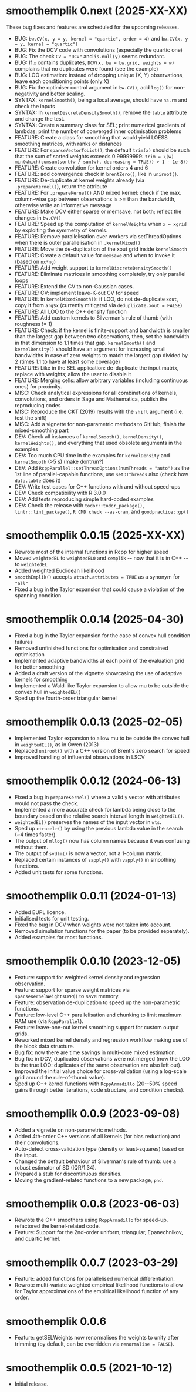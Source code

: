 # smoothemplik 0.next (2025-XX-XX)

These bug fixes and features are scheduled for the upcoming releases.

- BUG: `bw.CV(x, y = y, kernel = "quartic", order = 4)` and `bw.CV(x, y = y, kernel = "quartic")`
- BUG: Fix the DCV code with convolutions (especially the quartic one)
- BUG: The check `CV = "DCV"` and `is.null(y)` seems redundant.
- BUG: If `x` contains duplicates, `DCV(x, bw = bw.grid, weights = w)` complains that no duplicates were found (see the example)
- BUG: LOO estimation: instead of dropping unique (X, Y) observations, leave each conditioning points (only X)
- BUG: Fix the optimiser control argument in `bw.CV()`, add `log()` for non-negativity and better scaling.
- SYNTAX: `kernelSmooth()`, being a local average, should have `na.rm` and check the inputs
- SYNTAX: In `kernelDiscreteDensitySmooth()`, remove the `table` attribute and change the test.
- SYNTAX: Create a summary class for SEL; print numerical gradients of lambdas; print the number of converged inner optimisation problems
- FEATURE: Create a class for smoothing that would yield LOESS smoothing matrices, with ranks or distances
- FEATURE: For `sparseVectorToList()`, the default `trim(x)` should be such that the sum of sorted weights exceeds 0.99999999: `trim = \(w) min(which(cumsum(sort(w / sum(w), decreasing = TRUE)) > 1 - 1e-8))`
- FEATURE: Create convolution for kernel orders 4 and 6
- FEATURE: add convergence check in `brentZero()`, like in `uniroot()`.
- FEATURE: De-duplicate at kernel weights already (via `.prepareKernel()`), return the attribute
- FEATURE: For `.prepareKernel()` AND mixed kernel: check if the max. column-wise gap between observations is >= than the bandwidth, otherwise write an informative message
- FEATURE: Make DCV either sparse or memsave, not both; reflect the changes in `bw.CV()`
- FEATURE: Speed up the computation of `kernelWeights` when `x = xgrid` by exploiting the symmetry of kernels.
- FEATURE: Remove parallelisation over workers via setThreadOptions when there is outer parallelisation in `.kernelMixed()`
- FEATURE: Move the de-duplication of the xout grid inside `kernelSmooth`
- FEATURE: Create a default value for `memsave` and when to invoke it (based on `nx*ng`)
- FEATURE: Add weight support to `kernelDiscreteDensitySmooth()`
- FEATURE: Eliminate matrices in smoothing completely, try only parallel loops
- FEATURE: Extend the CV to non-Gaussian cases.
- FEATURE: CV: implement leave-K-out CV for speed
- FEATURE: In `kernelMixedSmooth()`: if LOO, do not de-duplicate `xout`, copy it from `arg$x` (currently mitigated via `deduplicate.xout = FALSE`)
- FEATURE: All LOO to the C++ density function
- FEATURE: Add custom kernels to Silverman's rule of thumb (with roughness != 1)
- FEATURE: Check: if the kernel is finite-support and bandwidth is smaller than the largest gap between two observations, then, set the bandwidth in that dimension to 1.1 times that gap. `kernelSmooth()` and `kernelDensity()` should have an argument for increasing small bandwidths in case of zero weights to match the largest gap divided by 2 (times 1.1 to have at least some coverage)
- FEATURE: Like in the SEL application: de-duplicate the input matrix, replace with weights; allow the user to disable it
- FEATURE: Merging cells: allow arbitrary variables (including continuous ones) for proximity.
- MISC: Check analytical expressions for all combinations of kernels, convolutions, and orders in Sage and Mathematica, publish the reproducing codes
- MISC: Reproduce the CKT (2019) results with the `shift` argument (i.e. test the shift)
- MISC: Add a vignette for non-parametric methods to GitHub, finish the mixed-smoothing part
- DEV: Check all instances of `kernelSmooth()`, `kernelDensity()`, `kernelWeights()`, and everything that used obsolete arguments in the examples
- DEV: Too much CPU time in the examples for `kernelDensity` and `kernelSmooth` (>5 s) (make dontrun?)
- DEV: Add `RcppParallel::setThreadOptions(numThreads = "auto")` as the 1st line of parallel-capable functions, use `setDTthreads` also (check how `data.table` does it)
- DEV: Write test cases for C++ functions with and without speed-ups
- DEV: Check compatibility with R 3.0.0
- DEV: Add tests reproducing simple hard-coded examples
- DEV: Check the release with `todor::todor_package()`, `lintr::lint_package()`, `R CMD check --as-cran`, and `goodpractice::gp()`

# smoothemplik 0.0.15 (2025-XX-XX)

- Rewrote most of the internal functions in Rcpp for higher speed
- Moved `weightedEL` to `weightedEL0` and `cemplik` -- now that it is in C++ -- to `weightedEL`
- Added weighted Euclidean likelihood
- `smoothEmplik()` accepts `attach.attributes = TRUE` as a synonym for `"all"`
- Fixed a bug in the Taylor expansion that could cause a violation of the spanning condition

# smoothemplik 0.0.14 (2025-04-30)

- Fixed a bug in the Taylor expansion for the case of convex hull condition failures
- Removed unfinished functions for optimisation and constrained optimisation
- Implemented adaptive bandwidths at each point of the evaluation grid for better smoothing
- Added a draft version of the vignette showcasing the use of adaptive kernels for smoothing
- Implemented a Wald-like Taylor expansion to allow mu to be outside the convex hull in `weightedEL()`
- Sped up the fourth-order triangular kernel

# smoothemplik 0.0.13 (2025-02-05)

- Implemented Taylor expansion to allow mu to be outside the convex hull in `weightedEL()`, as in Owen (2013)
- Replaced `uniroot()` with a C++ version of Brent's zero search for speed
- Improved handling of influential observations in LSCV

# smoothemplik 0.0.12 (2024-06-13)

- Fixed a bug in `prepareKernel()` where a valid `y` vector with attributes would not pass the check.
- Implemented a more accurate check for lambda being close to the boundary based on the relative search interval length in `weightedEL()`.
- `weightedEL()` preserves the names of the input vector in `wts`.
- Sped up `ctracelr()` by using the previous lambda value in the search (~4 times faster).
- The output of `mllog()` now has column names because it was confusing without them.
- The output of `svdlm()` is now a vector, not a 1-column matrix.
- Replaced certain instances of `sapply()` with `vapply()` in smoothing functions.
- Added unit tests for some functions.


# smoothemplik 0.0.11 (2024-01-13)

- Added EUPL licence.
- Initialised tests for unit testing.
- Fixed the bug in DCV when weights were not taken into account.
- Removed simulation functions for the paper (to be provided separately).
- Added examples for most functions.


# smoothemplik 0.0.10 (2023-12-05)

- Feature: support for weighted kernel density and regression observation.
- Feature: support for sparse weight matrices via `sparseKernelWeightsCPP()` to save memory.
- Feature: observation de-duplication to speed up the non-parametric functions.
- Feature: low-level C++ parallelisation and chunking to limit maximum RAM use (via `RcppParallel`).
- Feature: leave-one-out kernel smoothing support for custom output grids.
- Reworked mixed kernel density and regression workflow making use of the block data structure.
- Bug fix: now there are time savings in multi-core mixed estimation.
- Bug fix: in DCV, duplicated observations were not merged (now the LOO is the true LOO: duplicates of the same observation are also left out).
- Improved the initial value choice for cross-validation (using a log-scale grid around the rule-of-thumb value).
- Sped up C++ kernel functions with `RcppArmadillo` (20--50% speed gains through better iterations, code structure, and condition checks).


# smoothemplik 0.0.9 (2023-09-08)

- Added a vignette on non-parametric methods.
- Added 4th-order C++ versions of all kernels (for bias reduction) and their convolutions.
- Auto-detect cross-validation type (density or least-squares) based on the input.
- Changed the default behaviour of Silverman's rule of thumb: use a robust estimator of SD (IQR/1.34).
- Prepared a stub for discontinuous densities.
- Moving the gradient-related functions to a new package, `pnd`.


# smoothemplik 0.0.8 (2023-06-03)

- Rewrote the C++ smoothers using `RcppArmadillo` for speed-up, refactored the kernel-related code.
- Feature: Support for the 2nd-order uniform, triangular, Epanechnikov, and quartic kernel.


# smoothemplik 0.0.7 (2023-03-29)

- Feature: added functions for parallelised numerical differentiation.
- Rewrote multi-variate weighted empirical likelihood functions to allow for Taylor approximations of the empirical likelihood function of any order.


# smoothemplik 0.0.6

- Feature: getSELWeights now renormalises the weights to unity after trimming (by default, can be overridden via `renormalise = FALSE`).


# smoothemplik 0.0.5 (2021-10-12)

- Initial release.

